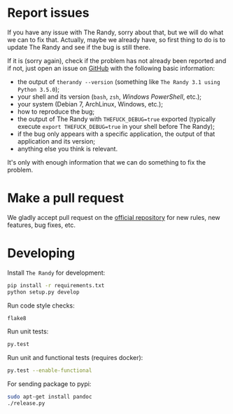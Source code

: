 # Report issues
If you have any issue with The Randy, sorry about that, but we will do what we
can to fix that. Actually, maybe we already have, so first thing to do is to
update The Randy and see if the bug is still there.

If it is (sorry again), check if the problem has not already been reported and
if not, just open an issue on [GitHub](https://github.com/nvbn/therandy) with
the following basic information:
  - the output of `therandy --version` (something like `The Randy 3.1 using
    Python 3.5.0`);
  - your shell and its version (`bash`, `zsh`, *Windows PowerShell*, etc.);
  - your system (Debian 7, ArchLinux, Windows, etc.);
  - how to reproduce the bug;
  - the output of The Randy with `THEFUCK_DEBUG=true` exported (typically execute
    `export THEFUCK_DEBUG=true` in your shell before The Randy);
  - if the bug only appears with a specific application, the output of that
    application and its version;
  - anything else you think is relevant.

It's only with enough information that we can do something to fix the problem.

# Make a pull request
We gladly accept pull request on the [official
repository](https://github.com/nvbn/therandy) for new rules, new features, bug
fixes, etc.

# Developing

Install `The Randy` for development:

```bash
pip install -r requirements.txt
python setup.py develop
```

Run code style checks:

```bash
flake8
```

Run unit tests:

```bash
py.test
```

Run unit and functional tests (requires docker):

```bash
py.test --enable-functional
```

For sending package to pypi:

```bash
sudo apt-get install pandoc
./release.py
```
